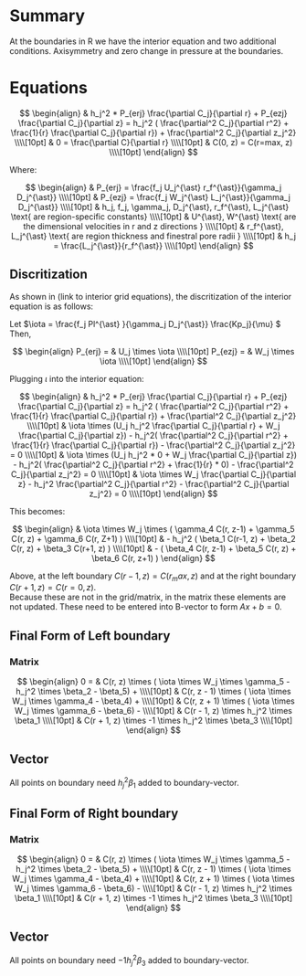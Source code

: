 # Summary 

At the boundaries in R we have the interior equation and two additional conditions. Axisymmetry and zero change in pressure at the boundaries.

# Equations

$$
\begin{align}
& h_j^2 * P_{erj} \frac{\partial C_j}{\partial r} + P_{ezj} \frac{\partial C_j}{\partial z} = h_j^2
( \frac{\partial^2 C_j}{\partial r^2} + \frac{1}{r} \frac{\partial C_j}{\partial r}) + \frac{\partial^2 C_j}{\partial z_j^2} \\\\[10pt]
& 0 = \frac{\partial C}{\partial r} \\\\[10pt]
& C(0, z) = C(r=max, z) \\\\[10pt]
\end{align}
$$
  
Where:   

$$
\begin{align}
& P_{erj} = \frac{f_j U_j^{\ast} r_f^{\ast}}{\gamma_j D_j^{\ast}} \\\\[10pt]
& P_{ezj} = \frac{f_j W_j^{\ast} L_j^{\ast}}{\gamma_j D_j^{\ast}} \\\\[10pt]
& h_j, f_j, \gamma_j, D_j^{\ast}, r_f^{\ast}, L_j^{\ast} \text{ are region-specific constants} \\\\[10pt]
& U^{\ast}, W^{\ast} \text{ are the dimensional velocities in r and z directions } \\\\[10pt]
& r_f^{\ast}, L_j^{\ast} \text{ are region thickness and finestral pore radii } \\\\[10pt]
& h_j = \frac{L_j^{\ast}}{r_f^{\ast}} \\\\[10pt]
\end{align}
$$

## Discritization 

As shown in (link to interior grid equations), the discritization of the interior equation is as follows: 


Let $\iota = \frac{f_j Pl^{\ast} }{\gamma_j D_j^{\ast}} \frac{Kp_j}{\mu} $  
Then, 

$$
\begin{align}
P_{erj} = & U_j \times \iota   \\\\[10pt]
P_{ezj} = & W_j \times \iota   \\\\[10pt]
\end{align}
$$ 

Plugging $\iota$ into the interior equation:  

$$
\begin{align}
& h_j^2 * P_{erj} \frac{\partial C_j}{\partial r} + P_{ezj} \frac{\partial C_j}{\partial z} = h_j^2
( \frac{\partial^2 C_j}{\partial r^2} + \frac{1}{r} \frac{\partial C_j}{\partial r}) + \frac{\partial^2 C_j}{\partial z_j^2} \\\\[10pt]
& \iota \times (U_j h_j^2 \frac{\partial C_j}{\partial r} +  W_j \frac{\partial C_j}{\partial z}) - 
h_j^2( \frac{\partial^2 C_j}{\partial r^2} + \frac{1}{r} \frac{\partial C_j}{\partial r}) - \frac{\partial^2 C_j}{\partial z_j^2} = 0 \\\\[10pt]
& \iota \times (U_j h_j^2 * 0 +  W_j \frac{\partial C_j}{\partial z}) - 
h_j^2( \frac{\partial^2 C_j}{\partial r^2} + \frac{1}{r} * 0) - \frac{\partial^2 C_j}{\partial z_j^2} = 0 \\\\[10pt]
& \iota \times W_j \frac{\partial C_j}{\partial z} - h_j^2 \frac{\partial^2 C_j}{\partial r^2} - \frac{\partial^2 C_j}{\partial z_j^2} = 0 \\\\[10pt]
\end{align}
$$ 

This becomes:  

$$
\begin{align}
& \iota \times W_j \times ( \gamma_4 C(r, z-1) + \gamma_5 C(r, z) + \gamma_6 C(r, Z+1) ) \\\\[10pt]
& - h_j^2 ( \beta_1 C(r-1, z) + \beta_2 C(r, z) + \beta_3 C(r+1, z) ) \\\\[10pt]
& - ( \beta_4 C(r, z-1) + \beta_5 C(r, z) + \beta_6 C(r, z+1) )
\end{align}
$$  

Above, at the left boundary $C(r-1, z) = C(r_max, z)$ and at the right boundary $C(r + 1, z) = C(r=0, z)$.  
Because these are not in the grid/matrix, in the matrix these elements are not updated. These need to be entered into B-vector to form $Ax+b=0$. 

## Final Form of Left boundary

### Matrix  

$$
\begin{align}
0 = & C(r, z) \times ( \iota \times W_j \times \gamma_5 - h_j^2 \times \beta_2 - \beta_5) +  \\\\[10pt]
& C(r, z - 1) \times ( \iota \times W_j \times \gamma_4 - \beta_4) + \\\\[10pt]
& C(r, z + 1) \times ( \iota \times W_j \times \gamma_6 - \beta_6) -  \\\\[10pt]
& C(r - 1, z) \times h_j^2 \times \beta_1  \\\\[10pt]
& C(r + 1, z) \times -1 \times h_j^2 \times \beta_3  \\\\[10pt]
\end{align} 
$$


## Vector   

All points on boundary need $h_j^2 \beta_1$ added to boundary-vector.


## Final Form of Right boundary

### Matrix  


$$
\begin{align}
0 = & C(r, z) \times ( \iota \times W_j \times \gamma_5 - h_j^2 \times \beta_2 - \beta_5) +  \\\\[10pt]
& C(r, z - 1) \times ( \iota \times W_j \times \gamma_4 - \beta_4) + \\\\[10pt]
& C(r, z + 1) \times ( \iota \times W_j \times \gamma_6 - \beta_6) -  \\\\[10pt]
& C(r - 1, z) \times h_j^2 \times \beta_1  \\\\[10pt]
& C(r + 1, z) \times -1 \times h_j^2 \times \beta_3  \\\\[10pt]
\end{align} 
$$


## Vector   

All points on boundary need $-1 h_j^2 \beta_3$ added to boundary-vector.
